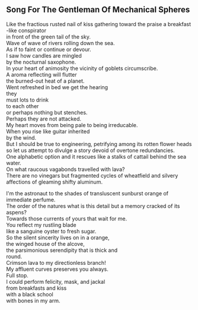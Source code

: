 Song For The Gentleman Of Mechanical Spheres
--------------------------------------------
Like the fractious rusted nail of kiss gathering toward the praise a breakfast -like conspirator  
in front of the green tail of the sky.  
Wave of wave of rivers rolling down the sea.  
As if to faint or continue or devour.  
I saw how candles are mingled  
by the nocturnal saxophone.  
In your heart of animosity the vicinity of goblets circumscribe.  
A aroma reflecting will flutter  
the burned-out heat of a planet.  
Went refreshed in bed we get the hearing  
they  
must lots to drink  
to each other  
or perhaps nothing but stenches.  
Perhaps they are not attacked.  
My heart moves from being pale to being irreducable.  
When you rise like guitar inherited  
by the wind.  
But I should be true to engineering, petrifying among its rotten flower heads  
so let us attempt to divulge a story devoid of overtone redundancies.  
One alphabetic option and it rescues like a stalks of cattail behind the sea water.  
On what raucous vagabonds travelled with lava?  
There are no vinegars but fragmented cycles of wheatfield and silvery  
affections of gleaming shifty aluminum.  
  
I'm the astronaut to the shades of transluscent sunburst orange of immediate perfume.  
The order of the natures what is this detail but a memory cracked of its aspens?  
Towards those currents of yours that wait for me.  
You reflect my rustling blade  
like a sanguine oyster to fresh sugar.  
So the silent sincerity lives on in a orange,  
the winged house of the alcove,  
the parsimonious serendipity that is thick and  
round.  
Crimson lava to my directionless branch!  
My affluent curves preserves you always.  
Full stop.  
I could perform felicity, mask, and jackal  
from breakfasts and kiss  
with a black school  
with bones in my arm.  
